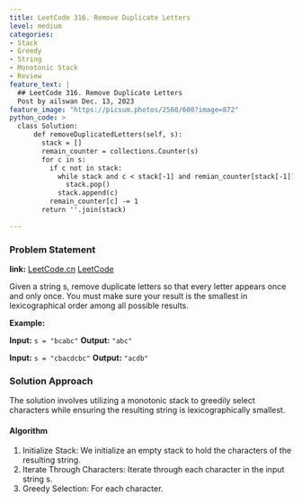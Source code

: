 ```yaml
---
title: LeetCode 316. Remove Duplicate Letters
level: medium
categories:
- Stack
- Greedy
- String
- Monotonic Stack
- Review
feature_text: |
  ## LeetCode 316. Remove Duplicate Letters
  Post by ailswan Dec. 13, 2023
feature_image: "https://picsum.photos/2560/600?image=872"
python_code: >
  class Solution:
      def removeDuplicatedLetters(self, s):
        stack = []
        remain_counter = collections.Counter(s)
        for c in s:
          if c not in stack:
            while stack and c < stack[-1] and remian_counter[stack[-1]]> 0:
              stack.pop()
            stack.append(c)
          remain_counter[c] -= 1
        return ''.join(stack)
         
---
```


### Problem Statement
**link:**
[LeetCode.cn](https://leetcode.cn/problems/remove-duplicate-letters/)
[LeetCode](https://leetcode.com/problems/remove-duplicate-letters/)

Given a string s, remove duplicate letters so that every letter appears once and only once. You must make sure your result is 
the smallest in lexicographical order
 among all possible results.
 
**Example:**

**Input:** `s = "bcabc"`
**Output:** `"abc"`
 
**Input:** `s = "cbacdcbc"`
**Output:** `"acdb"`

### Solution Approach
The solution involves utilizing a monotonic stack to greedily select characters while ensuring the resulting string is lexicographically smallest.

#### Algorithm
1. Initialize Stack: We initialize an empty stack to hold the characters of the resulting string.
2. Iterate Through Characters: Iterate through each character in the input string s.
3. Greedy Selection: For each character.